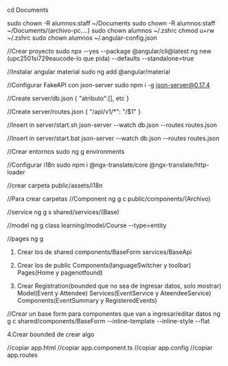 cd Documents

sudo chown -R alumnos:staff ~/Documents
sudo chown -R alumnos:staff ~/Documents/(archivo-pc....)
sudo chown alumnos ~/.zshrc
chmod u+rw ~/.zshrc
sudo chown alumnos ~/.angular-config.json




















//Crear proyecto
sudo npx --yes --package @angular/cli@latest ng new (upc2501si729eaucode-lo que pida) --defaults --standalone=true


//Instalar angular material
sudo ng add @angular/material


//Configurar FakeAPI con json-server
sudo npm i -g json-server@0.17.4


//Create server/db.json
{ "atributo":[], etc }

//Create server/routes.json
{ "/api/v1/*": "/$1" }

//Insert in server/start.sh
json-server --watch db.json --routes routes.json

//Insert in server/start.bat
json-server --watch db.json --routes routes.json

//Crear entornos
sudo ng g environments

//Configurar i18n
sudo npm i @ngx-translate/core @ngx-translate/http-loader

//crear carpeta public/assets/i18n

//Para crear carpetas
//Component
ng g c public/components/(Archivo)

//service
ng g s shared/services/(Base)

//model
ng g class learning/model/Course --type=entity

//pages
ng g


1. Crear los de shared
   components/BaseForm
   services/BaseApi

2. Crear los de public
   Components(languageSwitcher y toolbar)
   Pages(Home y pagenotfound)

3. Crear Registration(bounded que no sea de ingresar datos, solo mostrar)
   Model(Event y Attendee)
   Services(EventService y AteendeeService)
   Components(EventSummary y RegisteredEvents)

//Crear un base form para componentes que van a ingresar/editar datos
ng g c shared/components/BaseForm --inline-template --inline-style --flat

4.Crear bounded de crear algo


//copiar app.html
//copiar app.component.ts
//copiar app.config
//copiar app.routes


